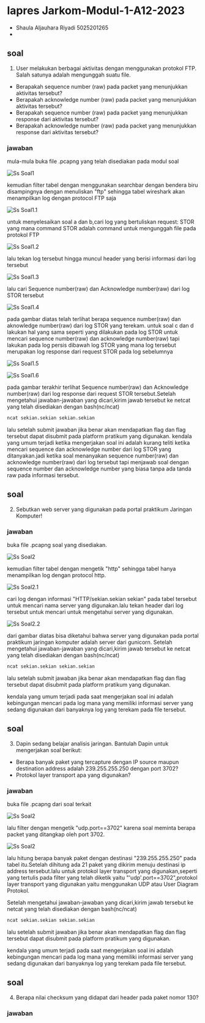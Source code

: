 # lapres Jarkom-Modul-1-A12-2023
- Shaula Aljauhara Riyadi 5025201265
-
## soal
1. User melakukan berbagai aktivitas dengan menggunakan protokol FTP. Salah satunya adalah mengunggah suatu file.

- Berapakah sequence number (raw) pada packet yang menunjukkan aktivitas tersebut?
- Berapakah acknowledge number (raw) pada packet yang menunjukkan aktivitas tersebut?
- Berapakah sequence number (raw) pada packet yang menunjukkan response dari aktivitas tersebut?
- Berapakah acknowledge number (raw) pada packet yang menunjukkan response dari aktivitas tersebut?
### jawaban
mula-mula buka file .pcapng yang telah disediakan pada modul soal

![Ss Soal1](images/Screenshot%202023-09-21%20102039.png)

kemudian filter tabel dengan menggunakan searchbar dengan bendera biru disampingnya dengan menuliskan "ftp" sehingga tabel wireshark akan menampilkan log dengan protocol FTP saja 

![Ss Soal1.1](images/Screenshot%202023-09-21%20103352.png)

untuk menyelesaikan soal a dan b,cari log yang bertuliskan request: STOR yang mana command STOR adalah command untuk mengunggah file pada protokol FTP

![Ss Soal1.2](images/Screenshot%202023-09-21%20104215.png)

lalu tekan log tersebut hingga muncul header yang berisi informasi dari  log tersebut

![Ss Soal1.3](images/Screenshot%202023-09-21%20104746.png)

lalu cari Sequence number(raw) dan Acknowledge number(raw) dari log STOR tersebut 

![Ss Soal1.4](images/Screenshot%202023-09-21%20104746.png)

pada gambar diatas telah terlihat berapa sequence number(raw) dan aknowledge number(raw) dari log STOR yang terekam.
untuk soal c dan d lakukan hal yang sama seperti yang dilakukan pada log STOR untuk mencari sequence number(raw) dan acknowledge number(raw) tapi lakukan pada log persis dibawah log STOR yang mana log tersebut merupakan log response dari request STOR pada log sebelumnya 

![Ss Soal1.5](images/Screenshot%202023-09-21%20105704.png)

![Ss Soal1.6](images/Screenshot%202023-09-21%20110334.png)

pada gambar terakhir terlihat Sequence number(raw) dan Acknowledge number(raw) dari log response dari request STOR  tersebut.Setelah mengetahui jawaban-jawaban yang dicari,kirim jawab tersebut ke netcat yang telah disediakan dengan bash(nc/ncat) 
```bash
ncat sekian.sekian sekian.sekian
```
lalu setelah submit jawaban jika benar akan mendapatkan flag dan flag tersebut dapat disubmit pada platform pratikum yang digunakan.
kendala yang umum terjadi ketika mengerjakan soal ini adalah kurang teliti ketika mencari sequence dan acknowledge number dari log STOR yang ditanyakan.jadi ketika soal menanyakan sequence number(raw) dan acknowledge number(raw) dari log tersebut tapi menjawab soal dengan sequence number dan acknowledge number yang biasa tanpa ada tanda raw pada informasi tersebut.

## soal

2. Sebutkan web server yang digunakan pada portal praktikum Jaringan Komputer!

### jawaban

buka file .pcapng soal yang disediakan.

![Ss Soal2](images/Screenshot%202023-09-22%20102236.png)

kemudian filter tabel dengan mengetik "http" sehingga tabel hanya menampilkan log dengan protocol http.

![Ss Soal2.1](images/Screenshot%202023-09-22%20102356.png)

cari log dengan informasi "HTTP/sekian.sekian sekian" pada tabel tersebut untuk mencari nama server yang digunakan.lalu tekan header dari log tersebut untuk mencari untuk mengetahui server yang digunakan.

![Ss Soal2.2](images/Screenshot%202023-09-22%20102420.png)

dari gambar diatas bisa diketahui bahwa server yang digunakan pada portal praktikum jaringan komputer adalah server dari gunicorn.
Setelah mengetahui jawaban-jawaban yang dicari,kirim jawab tersebut ke netcat yang telah disediakan dengan bash(nc/ncat)

```bash
ncat sekian.sekian sekian.sekian
```

lalu setelah submit jawaban jika benar akan mendapatkan flag dan flag tersebut dapat disubmit pada platform pratikum yang digunakan.

kendala yang umum terjadi pada saat mengerjakan soal ini adalah kebingungan mencari pada log mana yang memiliki informasi server yang sedang digunakan dari banyaknya log yang terekam pada file tersebut.

## soal 

3. Dapin sedang belajar analisis jaringan. Bantulah Dapin untuk mengerjakan soal berikut:
- Berapa banyak paket yang tercapture dengan IP source maupun destination address adalah 239.255.255.250 dengan port 3702?
- Protokol layer transport apa yang digunakan?

### jawaban
buka file .pcapng dari soal terkait 

![Ss Soal2](images/Screenshot%202023-09-22%20160659.png)

lalu filter dengan mengetik "udp.port==3702" karena soal meminta berapa packet yang ditangkap oleh port 3702.

![Ss Soal2](images/Screenshot%202023-09-22%20160714.png)

lalu hitung berapa banyak paket dengan destinasi "239.255.255.250" pada tabel itu.Setelah dihitung ada 21 paket yang dikirim
menuju destinasi ip address tersebut.lalu untuk protokol layer transport yang digunakan,seperti yang tertulis pada filter yang telah diketik yaitu "'udp'.port==3702",protokol layer transport yang digunakan yaitu menggunakan UDP atau User Diagram Protokol.

Setelah mengetahui jawaban-jawaban yang dicari,kirim jawab tersebut ke netcat yang telah disediakan dengan bash(nc/ncat)

```bash
ncat sekian.sekian sekian.sekian
```

lalu setelah submit jawaban jika benar akan mendapatkan flag dan flag tersebut dapat disubmit pada platform pratikum yang digunakan.

kendala yang umum terjadi pada saat mengerjakan soal ini adalah kebingungan mencari pada log mana yang memiliki informasi server yang sedang digunakan dari banyaknya log yang terekam pada file tersebut.


## soal

4. Berapa nilai checksum yang didapat dari header pada paket nomor 130?

### jawaban
